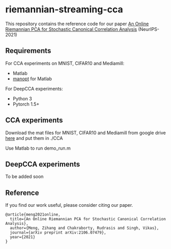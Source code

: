 # riemannian-streaming-cca

This repository contains the reference code for our paper [An Online Riemannian PCA for Stochastic Canonical Correlation Analysis](https://arxiv.org/pdf/2106.07479.pdf) (NeurIPS-2021)

## Requirements
For CCA experiments on MNIST, CIFAR10 and Mediamill:
* Matlab
* [manopt](https://www.manopt.org/) for Matlab

For DeepCCA experiments:
* Python 3
* Pytorch 1.5+

## CCA experiments
Download the mat files for MNIST, CIFAR10 and Mediamill from google drive [here](https://drive.google.com/file/d/1jUnhhXfepxUQtxJJrMe_FKNu08ljuxAs/view?usp=sharing) and put them in ./CCA

Use Matlab to run demo_run.m

## DeepCCA experiments
To be added soon

## Reference
If you find our work useful, please consider citing our paper.
```
@article{meng2021online,
  title={An Online Riemannian PCA for Stochastic Canonical Correlation Analysis},
  author={Meng, Zihang and Chakraborty, Rudrasis and Singh, Vikas},
  journal={arXiv preprint arXiv:2106.07479},
  year={2021}
}
```


